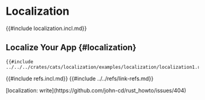 # Localization

{{#include localization.incl.md}}

## Localize Your App {#localization}

```rust,editable
{{#include ../../../crates/cats/localization/examples/localization/localization1.rs:example}}
```

{{#include refs.incl.md}}
{{#include ../../refs/link-refs.md}}

<div class="hidden">
[localization: write](https://github.com/john-cd/rust_howto/issues/404)
</div>
